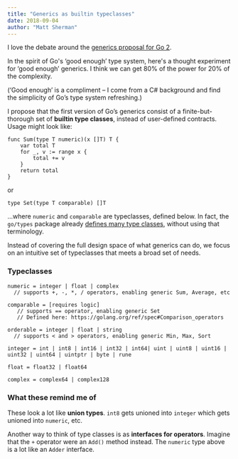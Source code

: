 ```yaml
---
title: "Generics as builtin typeclasses"
date: 2018-09-04
author: "Matt Sherman"
---
```


I love the debate around the [generics proposal for Go 2](https://go.googlesource.com/proposal/+/master/design/go2draft-generics-overview.md).

In the spirit of Go's ‘good enough’ type system, here's a thought experiment for ‘good enough’ generics. I think we can get 80% of the power for 20% of the complexity.

(‘Good enough’ is a compliment – I come from a C# background and find the simplicity of Go’s type system refreshing.)

I propose that the first version of Go’s generics consist of a finite-but-thorough set of **builtin type classes**, instead of user-defined contracts. Usage might look like:

```
func Sum(type T numeric)(x []T) T {
	var total T
	for _, v := range x {
		total += v
	}
	return total
}
```

or

```
type Set(type T comparable) []T
```

...where `numeric` and `comparable` are typeclasses, defined below. In fact, the `go/types` package already [defines many type classes](https://github.com/golang/go/blob/master/src/go/types/predicates.go), without using that terminology.

Instead of covering the full design space of what generics can do, we focus on an intuitive set of typeclasses that meets a broad set of needs.

### Typeclasses

```
numeric = integer | float | complex
  // supports +, -, *, / operators, enabling generic Sum, Average, etc

comparable = [requires logic]
   // supports == operator, enabling generic Set
   // Defined here: https://golang.org/ref/spec#Comparison_operators

orderable = integer | float | string
  // supports < and > operators, enabling generic Min, Max, Sort

integer = int | int8 | int16 | int32 | int64| uint | uint8 | uint16 | uint32 | uint64 | uintptr | byte | rune

float = float32 | float64

complex = complex64 | complex128
```

### What these remind me of

These look a lot like **union types**. `int8` gets unioned into `integer` which gets unioned into `numeric`, etc.

Another way to think of type classes is as **interfaces for operators**. Imagine that the `+` operator were an `Add()` method instead. The `numeric` type above is a lot like an `Adder` interface.
